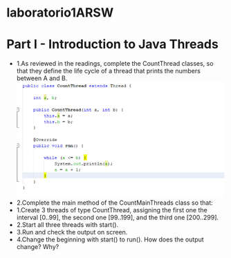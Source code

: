# laboratorio1ARSW
# Part I - Introduction to Java Threads
* 1.As reviewed in the readings, complete the CountThread classes, so that they define the life cycle of a thread that prints the numbers      between A and B.
 ![](img/countT.PNG)
* 2.Complete the main method of the CountMainThreads class so that: 
*  1.Create 3 threads of type CountThread, assigning the first one the interval [0..99], the second one [99..199], and the third one [200..299]. 
*  2.Start all three threads with start(). 
*  3.Run and check the output on screen. 
*  4.Change the beginning with start() to run(). How does the output change? Why?

